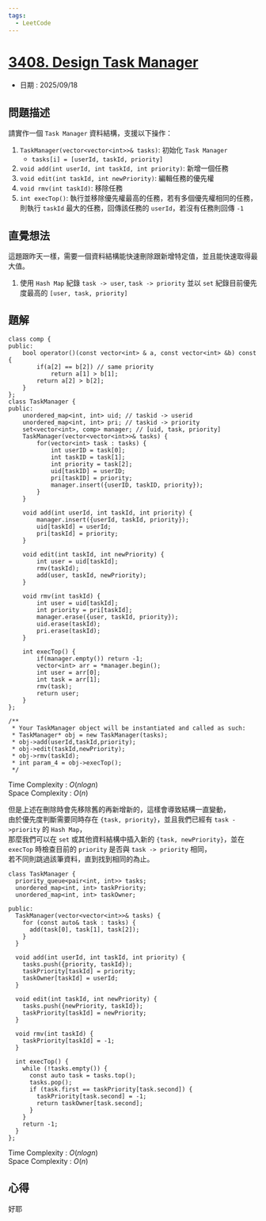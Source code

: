 ```yaml
---
tags:
  - LeetCode
---
```


# [3408. Design Task Manager](https://leetcode.com/problems/design-task-manager/description/)  

+ 日期 : 2025/09/18  

## 問題描述  

請實作一個 `Task Manager` 資料結構，支援以下操作：  

1. `TaskManager(vector<vector<int>>& tasks)`: 初始化 `Task Manager`
    + `tasks[i] = [userId, taskId, priority]`  
2. `void add(int userId, int taskId, int priority)`: 新增一個任務  
3. `void edit(int taskId, int newPriority)`: 編輯任務的優先權  
4. `void rmv(int taskId)`: 移除任務  
5. `int execTop()`: 執行並移除優先權最高的任務，若有多個優先權相同的任務，則執行 `taskId` 最大的任務，回傳該任務的 `userId`，若沒有任務則回傳 `-1`  

## 直覺想法  

這題跟昨天一樣，需要一個資料結構能快速刪除跟新增特定值，並且能快速取得最大值。  

1. 使用 `Hash Map` 紀錄 `task -> user`, `task -> priority` 並以 `set` 紀錄目前優先度最高的 `[user, task, priority]`  

## 題解  

```cpp=
class comp {
public:
    bool operator()(const vector<int> & a, const vector<int> &b) const {
        if(a[2] == b[2]) // same priority
            return a[1] > b[1];
        return a[2] > b[2];
    }
};
class TaskManager {
public:
    unordered_map<int, int> uid; // taskid -> userid
    unordered_map<int, int> pri; // taskid -> priority
    set<vector<int>, comp> manager; // [uid, task, priority]
    TaskManager(vector<vector<int>>& tasks) {
        for(vector<int> task : tasks) {
            int userID = task[0];
            int taskID = task[1];
            int priority = task[2];
            uid[taskID] = userID;
            pri[taskID] = priority;
            manager.insert({userID, taskID, priority});
        }
    }
    
    void add(int userId, int taskId, int priority) {
        manager.insert({userId, taskId, priority});
        uid[taskId] = userId;
        pri[taskId] = priority;
    }
    
    void edit(int taskId, int newPriority) {
        int user = uid[taskId];
        rmv(taskId);
        add(user, taskId, newPriority);
    }
    
    void rmv(int taskId) {
        int user = uid[taskId];
        int priority = pri[taskId];
        manager.erase({user, taskId, priority});
        uid.erase(taskId);
        pri.erase(taskId);
    }
    
    int execTop() {
        if(manager.empty()) return -1;
        vector<int> arr = *manager.begin();
        int user = arr[0];
        int task = arr[1];
        rmv(task);
        return user;
    }
};

/**
 * Your TaskManager object will be instantiated and called as such:
 * TaskManager* obj = new TaskManager(tasks);
 * obj->add(userId,taskId,priority);
 * obj->edit(taskId,newPriority);
 * obj->rmv(taskId);
 * int param_4 = obj->execTop();
 */
```

Time Complexity : $O(nlogn)$  
Space Complexity : $O(n)$  

但是上述在刪除時會先移除舊的再新增新的，這樣會導致結構一直變動，  
由於優先度判斷需要同時存在 `{task, priority}`，並且我們已經有 `task ->priority` 的 `Hash Map`，  
那麼我們可以在 `set` 或其他資料結構中插入新的 `{task, newPriority}`，並在 `execTop` 時檢查目前的 `priority` 是否與 `task -> priority` 相同，  
若不同則跳過該筆資料，直到找到相同的為止。  

```cpp=
class TaskManager {
  priority_queue<pair<int, int>> tasks;
  unordered_map<int, int> taskPriority;
  unordered_map<int, int> taskOwner;

public:
  TaskManager(vector<vector<int>>& tasks) {
    for (const auto& task : tasks) {
      add(task[0], task[1], task[2]);
    }
  }
    
  void add(int userId, int taskId, int priority) {
    tasks.push({priority, taskId});
    taskPriority[taskId] = priority;
    taskOwner[taskId] = userId;
  }
    
  void edit(int taskId, int newPriority) {
    tasks.push({newPriority, taskId});
    taskPriority[taskId] = newPriority;
  }
    
  void rmv(int taskId) {
    taskPriority[taskId] = -1;
  }
    
  int execTop() {
    while (!tasks.empty()) {
      const auto task = tasks.top();
      tasks.pop();
      if (task.first == taskPriority[task.second]) {
        taskPriority[task.second] = -1;
        return taskOwner[task.second];
      }
    }
    return -1;
  }
};
```

Time Complexity : $O(nlogn)$  
Space Complexity : $O(n)$  

## 心得  

好耶
